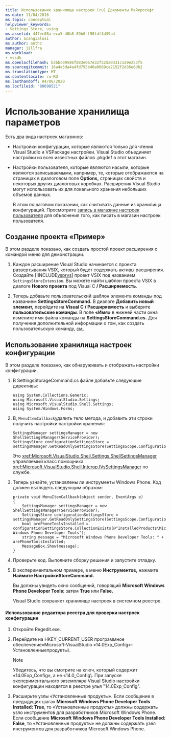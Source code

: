 ```yaml
---
title: Использование хранилища настроек (ru) Документы Майкрософт
ms.date: 11/04/2016
ms.topic: conceptual
helpviewer_keywords:
- Settings Store, using
ms.assetid: 447ec08a-eca5-40b8-89b0-f98fdf3d39a4
author: acangialosi
ms.author: anthc
manager: jillfra
ms.workload:
- vssdk
ms.openlocfilehash: b3bbc09586f883e067e32f525a0331c1a9e253f5
ms.sourcegitcommit: 16a4a5da4a4fd795b46a0869ca2152f2d36e6db2
ms.translationtype: MT
ms.contentlocale: ru-RU
ms.lasthandoff: 04/06/2020
ms.locfileid: "80698521"
---
```

# <a name="using-the-settings-store"></a>Использование хранилища параметров
Есть два вида настроек магазинов:

- Настройки конфигурации, которые являются только для чтения Visual Studio и VSPackage настройки. Visual Studio объединяет настройки из всех известных файлов .pkgdef в этот магазин.

- Настройки пользователя, которые являются насыпи, которые являются записываемыми, например, те, которые отображаются на страницах в диалоговом поле **Options,** страницах свойств и некоторых других диалоговых коробках. Расширения Visual Studio могут использовать их для локального хранения небольших объемов данных.

  В этом пошаговом показании, как считывать данные из хранилища конфигураций. Просмотрите [запись в магазине настроек пользователя](../extensibility/writing-to-the-user-settings-store.md) для объяснения того, как писать в магазин настроек пользователя.

## <a name="creating-the-example-project"></a>Создание проекта «Пример»
 В этом разделе показано, как создать простой проект расширения с командой меню для демонстрации.

1. Каждое расширение Visual Studio начинается с проекта развертывания VSIX, который будет содержать активы расширения. Создайте [!INCLUDE[vsprvs](../code-quality/includes/vsprvs_md.md)] проект VSIX под названием `SettingsStoreExtension`. Вы можете найти шаблон проекта VSIX в диалоге **Нового проекта** под Visual C **/ Расширяемость**.

2. Теперь добавьте пользовательский шаблон элемента команды под названием **SettingsStoreCommand.** В диалоге **Добавить новый элемент,** перейдите на **Visual C / Расширяемость** и выберите **пользовательские команды**. В поле **«Имя»** в нижней части окна измените имя файла команды на **SettingsStoreCommand.cs.** Для получения дополнительной информации о том, как создать пользовательскую команду, [см.](../extensibility/creating-an-extension-with-a-menu-command.md)

## <a name="using-the-configuration-settings-store"></a>Использование хранилища настроек конфигурации
 В этом разделе показано, как обнаруживать и отображать настройки конфигурации.

1. В SettingsStorageCommand.cs файле добавьте следующие директивы:

   ```
   using System.Collections.Generic;
   using Microsoft.VisualStudio.Settings;
   using Microsoft.VisualStudio.Shell.Settings;
   using System.Windows.Forms;
   ```

2. В, `MenuItemCallback`удалить тело метода, и добавить эти строки получить настройки настройки хранения:

   ```
   SettingsManager settingsManager = new ShellSettingsManager(ServiceProvider);
   SettingsStore configurationSettingsStore = settingsManager.GetReadOnlySettingsStore(SettingsScope.Configuration);
   ```

    Это <xref:Microsoft.VisualStudio.Shell.Settings.ShellSettingsManager> управляемый класс помощника <xref:Microsoft.VisualStudio.Shell.Interop.IVsSettingsManager> по службе.

3. Теперь узнайте, установлены ли инструменты Windows Phone. Код должен выглядеть следующим образом:

   ```
   private void MenuItemCallback(object sender, EventArgs e)
   {
       SettingsManager settingsManager = new ShellSettingsManager(ServiceProvider);
       SettingsStore configurationSettingsStore = settingsManager.GetReadOnlySettingsStore(SettingsScope.Configuration);
       bool arePhoneToolsInstalled = configurationSettingsStore.CollectionExists(@"InstalledProducts\Microsoft Windows Phone Developer Tools");
       string message = "Microsoft Windows Phone Developer Tools: " + arePhoneToolsInstalled;
       MessageBox.Show(message);
   }
   ```

4. Проверьте код. Выполните сборку решения и запустите отладку.

5. В экспериментальном примере, в меню **Инструментов,** нажмите **Наймите НастройкиStoreCommand.**

    Вы должны увидеть окно сообщений, говорящий **Microsoft Windows Phone Developer Tools:** затем **True** или **False.**

   Visual Studio сохраняет хранилище настроек в системном реестре.

#### <a name="to-use-a-registry-editor-to-verify-configuration-settings"></a>Использование редактора реестра для проверки настроек конфигурации

1. Откройте Regedit.exe.

2. Перейдите на HKEY_CURRENT_USER программное обеспечение»Microsoft-VisualStudio »14.0Exp_Config»- Установленныепродукты\\.

    > [!NOTE]
    > Убедитесь, что вы смотрите на ключ, который содержит «14.0Exp_Config», а не «14.0_Config\\. При запуске экспериментального экземпляра Visual Studio настройки конфигурации находятся в реестре улья "14.0Exp_Config".

3. Расширьте узлы «Установленные продукты». Если сообщение в предыдущих шагах **Microsoft Windows Phone Developer Tools Installed: True**, то «Установленные продукты» должны содержать узло инструментов для разработчиков Microsoft Windows Phone. Если сообщение **Microsoft Windows Phone Developer Tools Installed: False**, то «Установленные продукты» не должны содержать узел инструментов для разработчиков Microsoft Windows Phone.
